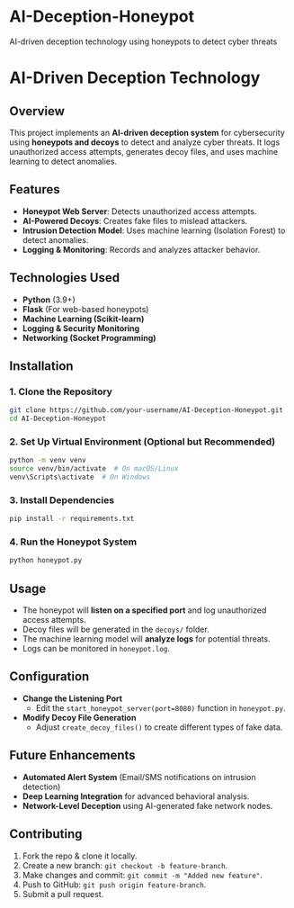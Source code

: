 # AI-Deception-Honeypot
AI-driven deception technology using honeypots to detect cyber threats
# AI-Driven Deception Technology

## Overview
This project implements an **AI-driven deception system** for cybersecurity using **honeypots and decoys** to detect and analyze cyber threats. It logs unauthorized access attempts, generates decoy files, and uses machine learning to detect anomalies.

## Features
- **Honeypot Web Server**: Detects unauthorized access attempts.
- **AI-Powered Decoys**: Creates fake files to mislead attackers.
- **Intrusion Detection Model**: Uses machine learning (Isolation Forest) to detect anomalies.
- **Logging & Monitoring**: Records and analyzes attacker behavior.

## Technologies Used
- **Python** (3.9+)
- **Flask** (For web-based honeypots)
- **Machine Learning (Scikit-learn)**
- **Logging & Security Monitoring**
- **Networking (Socket Programming)**

## Installation
### **1. Clone the Repository**
```sh
git clone https://github.com/your-username/AI-Deception-Honeypot.git
cd AI-Deception-Honeypot
```

### **2. Set Up Virtual Environment (Optional but Recommended)**
```sh
python -m venv venv
source venv/bin/activate  # On macOS/Linux
venv\Scripts\activate  # On Windows
```

### **3. Install Dependencies**
```sh
pip install -r requirements.txt
```

### **4. Run the Honeypot System**
```sh
python honeypot.py
```

## Usage
- The honeypot will **listen on a specified port** and log unauthorized access attempts.
- Decoy files will be generated in the `decoys/` folder.
- The machine learning model will **analyze logs** for potential threats.
- Logs can be monitored in `honeypot.log`.

## Configuration
- **Change the Listening Port**
  - Edit the `start_honeypot_server(port=8080)` function in `honeypot.py`.
- **Modify Decoy File Generation**
  - Adjust `create_decoy_files()` to create different types of fake data.

## Future Enhancements
- **Automated Alert System** (Email/SMS notifications on intrusion detection)
- **Deep Learning Integration** for advanced behavioral analysis.
- **Network-Level Deception** using AI-generated fake network nodes.

## Contributing
1. Fork the repo & clone it locally.
2. Create a new branch: `git checkout -b feature-branch`.
3. Make changes and commit: `git commit -m "Added new feature"`.
4. Push to GitHub: `git push origin feature-branch`.
5. Submit a pull request.

